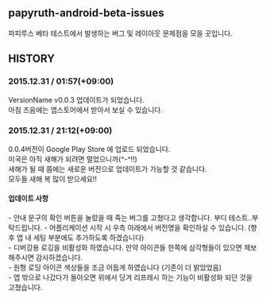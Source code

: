 ## papyruth-android-beta-issues
파피루스 베타 테스트에서 발생하는 버그 및 레이아웃 문제점을 모을 곳입니다.

## HISTORY

### 2015.12.31 / 01:57(+09:00)
> 
VersionName v0.0.3 업데이트가 되었습니다.  
아침 즈음에는 앱스토어에서 받아서 보실 수 있습니다.

### 2015.12.31 / 21:12(+09:00)
> 
0.0.4버전이 Google Play Store 에 업로드 되었습니다.  
미국은 아직 새해가 되려면 멀었으니까(^-^!!)  
새해가 될 때 쯤에는 새로운 버전으로 업데이트가 가능할 것 같습니다.  
모두들 새해 복 많이 받으세요!!  
#### 업데이트 사항  
\- 안내 문구의 확인 버튼을 눌렀을 때 죽는 버그를 고쳤다고 생각합니다. 부디 테스트..부탁드립니다.
\- 어플리케이션 시작 시 우측 아래에서 버전명을 확인하실 수 있습니다. (향후 앱 내 세팅 부분에도 추가하도록 하겠습니다)  
\- 디버깅용 로깅을 비활성화 하였습니다. 만약 아이콘들 한쪽에 삼각형들이 있으면 제보해주시면 감사하겠습니다.  
\- 원형 로딩 아이콘 색상들을 조금 어둡게 하였습니다 (기존이 더 밝았었음)  
\- 앱 밖으로 나갔다가 돌아오면 위에서 당겨 리프레시 하는 기능이 비활성화 되던 것을 고쳤습니다.  
